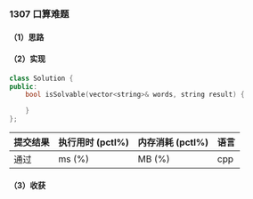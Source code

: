 ### 1307 口算难题

#### （1）思路

#### （2）实现

```cpp
class Solution {
public:
    bool isSolvable(vector<string>& words, string result) {

    }
};
```

| 提交结果 | 执行用时 (pctl%) | 内存消耗 (pctl%) | 语言 |
|:---------|:-----------------|:-----------------|:-----|
| 通过     |  ms (%)   |  MB (%)  | cpp  |

#### （3）收获
